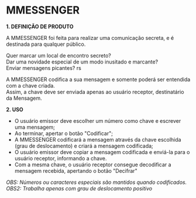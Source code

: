 # MMESSENGER

**1. DEFINIÇÃO DE PRODUTO**

A MMESSENGER foi feita para realizar uma comunicação secreta, e é destinada para qualquer público.

Quer marcar um local de encontro secreto?  
Dar uma novidade especial de um modo inusitado e marcante?  
Enviar mensagens picantes? rs

A MMESSENGER codifica a sua mensagem e somente poderá ser entendida com a chave criada.  
Assim, a chave deve ser enviada apenas ao usuário receptor, destinatário da Mensagem.

**2. USO**
- O usuário emissor deve escolher um número como chave e escrever uma mensagem;
- Ao terminar, apertar o botão "Codificar";
- A MMESSENGER codificará a mensagem através da chave escolhida (grau de deslocamento) e criará a mensagem codificada;
- O usuário emissor deve copiar a mensagem codificada e enviá-la para o usuário receptor, informando a chave.
- Com a mesma chave, o usuário receptor consegue decodificar a mensagem recebida, apertando o botão "Decifrar"


*OBS: Números ou caracteres especiais são mantidos quando codificados.  
OBS2: Trabalha apenas com grau de deslocamento positivo*
